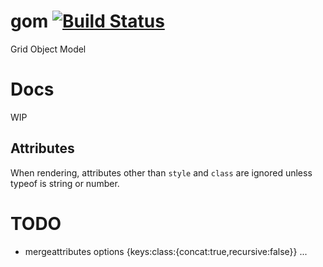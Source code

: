 # gom [![Build Status](https://secure.travis-ci.org/the-grid/gom.png?branch=master)](http://travis-ci.org/the-grid/gom)

Grid Object Model


# Docs

WIP

## Attributes

When rendering, attributes other than `style` and `class` are ignored unless typeof is string or number.

# TODO

- mergeattributes options {keys:class:{concat:true,recursive:false}} ...
